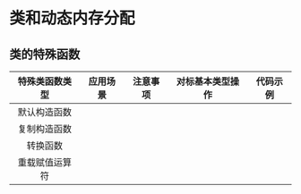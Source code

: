 # 类和动态内存分配

## 类的特殊函数

| 特殊类函数类型 | 应用场景 | 注意事项 | 对标基本类型操作 | 代码示例 |
| :----------:|:-------:|:--------:|:-------------:|:-------:|
|默认构造函数|
|复制构造函数|
|转换函数|
|重载赋值运算符|

